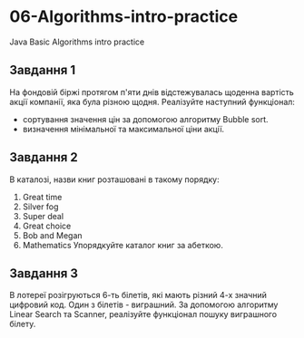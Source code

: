 # 06-Algorithms-intro-practice
Java Basic Algorithms intro practice

Завдання 1
-------------
На фондовій біржі протягом п'яти днів відстежувалась
щоденна вартість акції компанії, яка була різною щодня.
Реалізуйте наступний функціонал:
- сортування значення цін за допомогою алгоритму Bubble sort.
- визначення мінімальної та максимальної ціни акції.


Завдання 2
------------
В каталозі, назви книг розташовані в такому порядку:
1) Great time
2) Silver fog
3) Super deal
4) Great choice
5) Bob and Megan
6) Mathematics
Упорядкуйте каталог книг за абеткою.


Завдання 3
------------
В лотереї розігруються 6-ть білетів, які мають різний
4-х значний цифровий код. Один з білетів - виграшний.
За допомогою алгоритму Linear Search та Scanner, реалізуйте
функціонал пошуку виграшного білету.